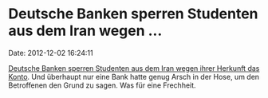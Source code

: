 Deutsche Banken sperren Studenten aus dem Iran wegen \...
=========================================================

Date: 2012-12-02 16:24:11

[Deutsche Banken sperren Studenten aus dem Iran wegen ihrer Herkunft das
Konto](http://www.br.de/radio/bayern2/sendungen/zuendfunk/politik-gesellschaft/iranische-studenten-bankkonten-100.html).
Und überhaupt nur eine Bank hatte genug Arsch in der Hose, um den
Betroffenen den Grund zu sagen. Was für eine Frechheit.
